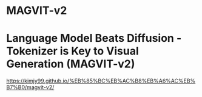 # MAGVIT-v2

# Language Model Beats Diffusion - Tokenizer is Key to Visual Generation (MAGVIT-v2)
https://kimjy99.github.io/%EB%85%BC%EB%AC%B8%EB%A6%AC%EB%B7%B0/magvit-v2/
